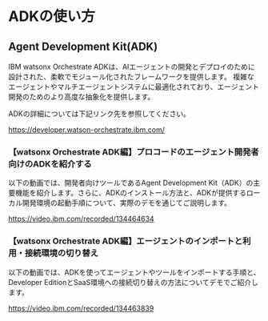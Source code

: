 # ADKの使い方

## Agent Development Kit(ADK)
IBM watsonx Orchestrate ADKは、AIエージェントの開発とデプロイのために設計された、柔軟でモジュール化されたフレームワークを提供します。 複雑なエージェントやマルチエージェントシステムに最適化されており、エージェント開発のためのより高度な抽象化を提供します。

ADKの詳細については下記リンク先を参照してください。

https://developer.watson-orchestrate.ibm.com/

### 【watsonx Orchestrate ADK編】プロコードのエージェント開発者向けのADKを紹介する

以下の動画では、開発者向けツールであるAgent Development Kit（ADK）の主要機能を紹介します。さらに、ADKのインストール方法と、ADKが提供するローカル開発環境の起動手順について、実際のデモを通じてご説明します。

https://video.ibm.com/recorded/134464634

### 【watsonx Orchestrate ADK編】エージェントのインポートと利用・接続環境の切り替え

以下の動画では、ADKを使ってエージェントやツールをインポートする手順と、Developer EditionとSaaS環境への接続切り替えの方法についてデモでご紹介します。

https://video.ibm.com/recorded/134463839
